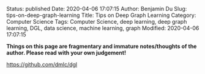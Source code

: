 Status: published
Date: 2020-04-06 17:07:15
Author: Benjamin Du
Slug: tips-on-deep-graph-learning
Title: Tips on Deep Graph Learning
Category: Computer Science
Tags: Computer Science, deep learning, deep graph learning, DGL, data science, machine learning, graph
Modified: 2020-04-06 17:07:15

**Things on this page are fragmentary and immature notes/thoughts of the author. Please read with your own judgement!**


https://github.com/dmlc/dgl